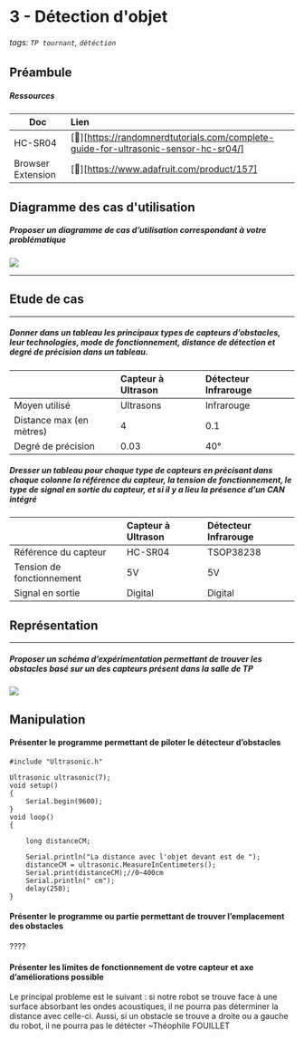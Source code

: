 # 3 - Détection d'objet
###### tags: `TP tournant`, `détéction`
## Préambule
##### Ressources
| Doc          | Lien               |
| ----------------- |:----------------------- |
| HC-SR04 | [:link:][https://randomnerdtutorials.com/complete-guide-for-ultrasonic-sensor-hc-sr04/] |
| Browser Extension | [:link:][https://www.adafruit.com/product/157] |
## Diagramme des cas d'utilisation 

##### Proposer un diagramme de cas d’utilisation correspondant à votre problématique
![](https://i.imgur.com/YZt5mNU.png)

--- 
## Etude de cas
---
##### Donner dans un tableau les principaux types de capteurs d’obstacles, leur technologies, mode de fonctionnement, distance de détection et degré de précision dans un tableau. 

||Capteur à Ultrason|Détecteur Infrarouge
| --|:-------  |:-
|Moyen utilisé|Ultrasons|Infrarouge 
|Distance max (en mètres)|4|0.1
|Degré de précision|0.03|40°

##### Dresser un tableau pour chaque type de capteurs en précisant dans chaque colonne la référence du capteur, la tension de fonctionnement, le type de signal en sortie du capteur, et si il y a lieu la présence d’un CAN intégré
||Capteur à Ultrason|Détecteur Infrarouge
| --|:-------  |:-
|Référence du capteur|HC-SR04|TSOP38238 
|Tension de fonctionnement|5V | 5V
|Signal en sortie|Digital|Digital



## Représentation
---

##### Proposer un schéma d’expérimentation permettant de trouver les obstacles basé sur un des capteurs présent dans la salle de TP
![](https://i.imgur.com/F8m2Hcm.png)

#### 


## Manipulation 
#### Présenter le programme permettant de piloter le détecteur d’obstacles
```cpp=1
#include "Ultrasonic.h"
 
Ultrasonic ultrasonic(7);
void setup()
{
    Serial.begin(9600);
}
void loop()
{
    
    long distanceCM;
 
    Serial.println("La distance avec l'objet devant est de ");
    distanceCM = ultrasonic.MeasureInCentimeters(); 
    Serial.print(distanceCM);//0~400cm
    Serial.println(" cm");
    delay(250);
}
```
#### Présenter le programme ou partie permettant de trouver l’emplacement des obstacles
????
#### Présenter les limites de fonctionnement de votre capteur et axe d’améliorations possible

Le principal probleme est le suivant : si notre robot se trouve face à une surface absorbant les ondes acoustiques, il ne pourra pas déterminer la distance avec celle-ci.
Aussi, si un obstacle se trouve a droite ou a gauche du robot, il ne pourra pas le détécter
~Théophile FOUILLET
